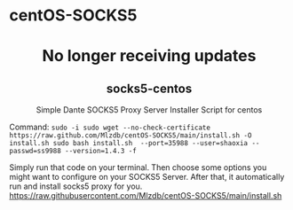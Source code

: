 # centOS-SOCKS5

<h1 align="center">No longer receiving updates</h1>

<h2 align="center">socks5-centos</h2>

<p align="center">Simple Dante SOCKS5 Proxy Server Installer Script for centos</p>

Command:
`sudo -i
sudo wget --no-check-certificate https://raw.github.com/Mlzdb/centOS-SOCKS5/main/install.sh -O install.sh
sudo bash install.sh  --port=35988 --user=shaoxia --passwd=ss9988 --version=1.4.3 -f`

Simply run that code on your terminal. Then choose some options you might want to configure on your SOCKS5 Server. After that, it automatically run and install socks5 proxy for you.
https://raw.githubusercontent.com/Mlzdb/centOS-SOCKS5/main/install.sh






